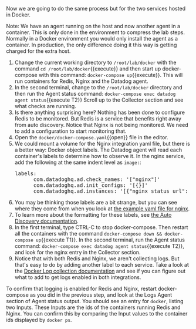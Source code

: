 Now we are going to do the same process but for the two services hosted in Docker.

Note: We have an agent running on the host and now another agent in a container. This is only done in the environment to compress the lab steps. Normally in a Docker environment you would only install the agent as a container. In production, the only difference doing it this way is getting charged for the extra host.

1. Change the current working directory to `/root/lab/docker` with the command `cd /root/lab/docker`{{execute}} and then start up docker-compose with this command: `docker-compose up`{{execute}}. This will run containers for Redis, Nginx and the Datadog agent.
2. In the second terminal, change to the `/root/lab/docker` directory and then run the Agent status command: `docker-compose exec datadog agent status`{{execute T2}} Scroll up to the Collector section and see what checks are running.
3. Is there anything surprising here? Nothing has been done to configure Redis to be monitored. But Redis is a service that benefits right away from auto discovery. Notice that Nginx is not being monitored. We need to add a configuration to start monitoring that. 
4. Open the `docker/docker-compose.yaml`{{open}} file in the editor. 
5. We could mount a volume for the Nginx integration yaml file, but there is a better way: Docker object labels. The Datadog agent will read each container's labels to determine how to observe it. In the nginx service, add the following at the same indent level as `image:`:
    <pre class="file" data-filename="docker/docker-compose.yaml" data-target="insert" data-marker="# insert labels here">
   labels:
         com.datadoghq.ad.check_names: '["nginx"]'
         com.datadoghq.ad.init_configs: '[{}]'
         com.datadoghq.ad.instances: '[{"nginx_status_url": "http://%%host%%:%%port%%/nginx_status"}]'</pre>
6. You may be thinking those labels are a bit strange, but you can see where they come from when you look at <a href="https://github.com/DataDog/integrations-core/blob/master/nginx/datadog_checks/nginx/data/conf.yaml.example" target="_datadog">the example yaml file for nginx</a>.
7. To learn more about the formatting for these labels, see <a href="https://docs.datadoghq.com/agent/docker/integrations/?tab=docker" target="_datadog">the Auto Discovery documentation</a>.
8. In the first terminal, type CTRL-C to stop docker-compose. Then restart all the containers with the command `docker-compose down && docker-compose up`{{execute T1}}. In the second terminal, run the Agent status command: `docker-compose exec datadog agent status`{{execute T2}}, and look for the nginx entry in the Collector section.
9. Notice that with both Redis and Nginx, we aren't collecting logs. But that's easy to do by adding another label to each service. Take a look at the <a href="https://docs.datadoghq.com/agent/docker/log/?tab=dockercompose" target="_datadog">Docker Log collection documentation</a> and see if you can figure out what to add to get logs enabled in both integrations.

 To confirm that logging is enabled for Redis and Nginx, restart docker-compose as you did in the previous step, and look at the Logs Agent section of Agent status output. You should see an entry for `docker`, listing two Inputs. These Inputs are the ids of the containers running Redis and Nginx. You can confirm this by comparing the Input values to the container ids displayed by `docker ps`.
